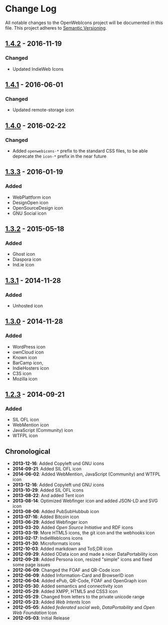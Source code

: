 # Change Log
All notable changes to the OpenWebIcons project will be documented in this file.
This project adheres to [Semantic Versioning](http://semver.org/).

## [1.4.2] - 2016-11-19
### Changed
- Updated IndieWeb Icons

## [1.4.1] - 2016-06-01
### Changed
- Updated remote-storage icon

## [1.4.0] - 2016-02-22
### Changed
- Added `openwebicons-*` prefix to the standard CSS files, to be able deprecate the `icon-*` prefix in the near future

## [1.3.3] - 2016-01-19
### Added
- WebPlattform icon
- DesignOpen icon
- OpenSourceDesign icon
- GNU Social icon

## [1.3.2] - 2015-05-18
### Added
- Ghost icon
- Diaspora icon
- Ind.ie icon

## [1.3.1] - 2014-11-28
### Added
- Unhosted icon

## [1.3.0] - 2014-11-28
### Added
- WordPress icon
- ownCloud icon
- Known icon
- BarCamp icon,
- IndieHosters icon
- C3S icon
- Mozilla icon

## [1.2.3] - 2014-09-21
### Added
- SIL OFL icon
- WebMention icon
- JavaScript (Community) icon
- WTFPL icon

## Chronological

* **2013-12-16**: Added Copyleft und GNU icons
* **2014-09-21**: Added SIL OFL icon
* **2014-06-02**: Added WebMention, JavaScript (Community) and WTFPL icon
* **2013-12-16**: Added Copyleft und GNU icons
* **2013-10-29**: Added SIL OFL icons
* **2013-08-22**: And added Tent icon
* **2013-08-14**: Optimized Webfinger icon and added JSON-LD and SVG icon
* **2013-08-06**: Added PubSubHubbub icon
* **2013-07-16**: Added Bitcoin icon
* **2013-06-29**: Added Webfinger icon
* **2013-03-20**: Added *Open Source Initiative* and RDF icons
* **2013-03-19**: More HTML5 icons, the git icon and the webhooks icon
* **2013-02-17**: IndieWebIcons icons
* **2013-01-30**: Microformats icons
* **2012-10-03**: Added markdown and ToS;DR icon
* **2012-09-29**: Added OData icon and made a nicer DataPortability icon
* **2012-09-28**: Added Persona icon, resized "simple" icons and fixed some page issues
* **2012-06-09**: Changed the FOAF and QR-Code icon
* **2012-06-09**: Added Information-Card and BrowserID icon
* **2012-06-04**: Added ePub, QR-Code, FOAF and OpenGraph icon
* **2012-05-30**: Added semantics and connectivity icon
* **2012-05-29**: Added XMPP, HTML5 and CSS3 icon
* **2012-05-29**: Changed from letters to the private unicode range
* **2012-05-23**: Added *Web Intents* Icon
* **2012-05-05**: Added *federated social web*, *DataPortability* and *Open Web Foundation* Icon
* **2012-05-03**: Initial Release

[1.4.2]: https://github.com/pfefferle/openwebicons/compare/1.4.1...1.4.2
[1.4.1]: https://github.com/pfefferle/openwebicons/compare/1.4.0...1.4.1
[1.4.0]: https://github.com/pfefferle/openwebicons/compare/1.3.3...1.4.0
[1.3.3]: https://github.com/pfefferle/openwebicons/compare/1.3.2...1.3.3
[1.3.2]: https://github.com/pfefferle/openwebicons/compare/1.3.1...1.3.2
[1.3.1]: https://github.com/pfefferle/openwebicons/compare/1.3.0...1.3.1
[1.3.0]: https://github.com/pfefferle/openwebicons/compare/1.2.3...1.3.0
[1.2.3]: https://github.com/pfefferle/openwebicons/compare/1.2.1...1.2.3
